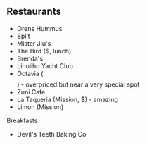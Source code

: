 ## Restaurants
* Orens Hummus
* Split
* Mister Jiu's
* The Bird ($, lunch)
* Brenda's
* Liholiho Yacht Club
* Octavia ($$$$) - overpriced but near a very special spot
* Zuni Cafe
* La Taqueria (Mission, $) - amazing
* Limon (Mission)

Breakfasts
* Devil's Teeth Baking Co
